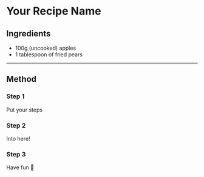 # Your Recipe Name

## Ingredients

-   100g (uncooked) apples
-   1 tablespoon of fried pears

---

## Method

### Step 1

Put your steps

### Step 2

Into here!

### Step 3

Have fun 🥣
